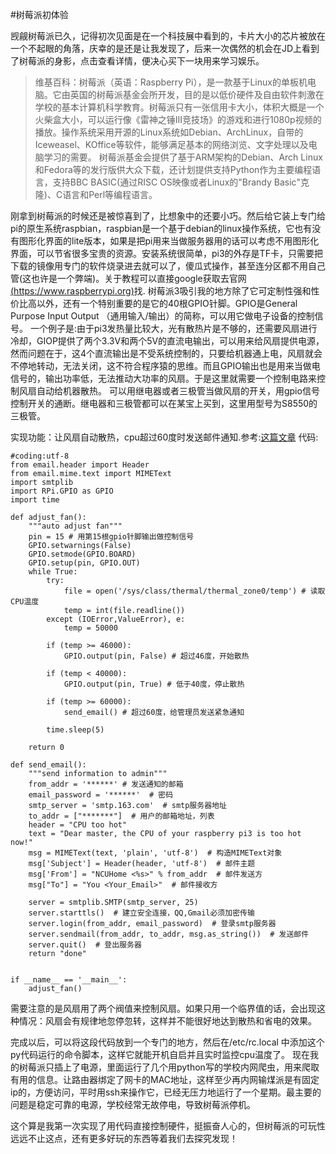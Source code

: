 #树莓派初体验

觊觎树莓派已久，记得初次见面是在一个科技展中看到的，卡片大小的芯片被放在一个不起眼的角落，庆幸的是还是让我发现了，后来一次偶然的机会在JD上看到了树莓派的身影，点击查看详情，便决心买下一块用来学习娱乐。

>维基百科：树莓派（英语：Raspberry Pi），是一款基于Linux的单板机电脑。它由英国的树莓派基金会所开发，目的是以低价硬件及自由软件刺激在学校的基本计算机科学教育。树莓派只有一张信用卡大小，体积大概是一个火柴盒大小，可以运行像《雷神之锤III竞技场》的游戏和进行1080p视频的播放。操作系统采用开源的Linux系统如Debian、ArchLinux，自带的Iceweasel、KOffice等软件，能够满足基本的网络浏览、文字处理以及电脑学习的需要。
>树莓派基金会提供了基于ARM架构的Debian、Arch Linux和Fedora等的发行版供大众下载，还计划提供支持Python作为主要编程语言，支持BBC BASIC(通过RISC OS映像或者Linux的"Brandy Basic"克隆)、C语言和Perl等编程语言。


刚拿到树莓派的时候还是被惊喜到了，比想象中的还要小巧。然后给它装上专门给pi的原生系统raspbian，raspbian是一个基于debian的linux操作系统，它也有没有图形化界面的lite版本，如果是把pi用来当做服务器用的话可以考虑不用图形化界面，可以节省很多宝贵的资源。安装系统很简单，pi3的外存是TF卡，只需要把下载的镜像用专门的软件烧录进去就可以了，傻瓜式操作，甚至连分区都不用自己管(这也许是一个弊端)。关于教程可以直接google获取去官网[(https://www.raspberrypi.org)](https://www.raspberrypi.org)找.
树莓派3吸引我的地方除了它可定制性强和性价比高以外，还有一个特别重要的是它的40根GPIO针脚。GPIO是General Purpose Input Output （通用输入/输出）的简称，可以用它做电子设备的控制信号。
一个例子是:由于pi3发热量比较大，光有散热片是不够的，还需要风扇进行冷却，GIOP提供了两个3.3V和两个5V的直流电输出，可以用来给风扇提供电源，然而问题在于，这4个直流输出是不受系统控制的，只要给机器通上电，风扇就会不停地转动，无法关闭，这不符合程序猿的思维。而且GPIO输出也是用来当做电信号的，输出功率低，无法推动大功率的风扇。于是这里就需要一个控制电路来控制风扇自动给机器散热。
可以用继电器或者三极管当做风扇的开关，用gpio信号控制开关的通断。继电器和三极管都可以在某宝上买到，这里用型号为S8550的三极管。

实现功能：让风扇自动散热，cpu超过60度时发送邮件通知.参考:[这篇文章](https://wusiyu.me/%E8%AE%A9%E6%A0%91%E8%8E%93%E6%B4%BE%E6%A0%B9%E6%8D%AE%E6%B8%A9%E5%BA%A6%E8%87%AA%E5%8A%A8%E6%8E%A7%E5%88%B6%E6%95%A3%E7%83%AD%E9%A3%8E%E6%89%87%E7%9A%84%E5%90%AF%E5%81%9C/)
代码:

```
#coding:utf-8
from email.header import Header
from email.mime.text import MIMEText
import smtplib
import RPi.GPIO as GPIO
import time

def adjust_fan():
    """auto adjust fan"""
    pin = 15 # 用第15根gpio针脚输出做控制信号
    GPIO.setwarnings(False)
    GPIO.setmode(GPIO.BOARD)
    GPIO.setup(pin, GPIO.OUT)
    while True:
        try:
            file = open('/sys/class/thermal/thermal_zone0/temp') # 读取CPU温度
            temp = int(file.readline())
        except (IOError,ValueError), e:
            temp = 50000

        if (temp >= 46000):
            GPIO.output(pin, False) # 超过46度，开始散热

        if (temp < 40000):
            GPIO.output(pin, True) # 低于40度，停止散热

        if (temp >= 60000):
            send_email() # 超过60度，给管理员发送紧急通知

        time.sleep(5)

    return 0

def send_email():
    """send information to admin"""
    from_addr = '******' # 发送通知的邮箱
    email_password = '******'  # 密码
    smtp_server = 'smtp.163.com'  # smtp服务器地址
    to_addr = ["*******"]  # 用户的邮箱地址，列表
    header = "CPU too hot"
    text = "Dear master, the CPU of your raspberry pi3 is too hot now!"
    msg = MIMEText(text, 'plain', 'utf-8')  # 构造MIMEText对象
    msg['Subject'] = Header(header, 'utf-8')  # 邮件主题
    msg['From'] = "NCUHome <%s>" % from_addr  # 邮件发送方
    msg["To"] = "You <Your_Email>"  # 邮件接收方

    server = smtplib.SMTP(smtp_server, 25)
    server.starttls()  # 建立安全连接，QQ,Gmail必须加密传输
    server.login(from_addr, email_password)  # 登录smtp服务器
    server.sendmail(from_addr, to_addr, msg.as_string())  # 发送邮件
    server.quit()  # 登出服务器
    return "done"


if __name__ == '__main__':
    adjust_fan()

```
需要注意的是风扇用了两个阀值来控制风扇。如果只用一个临界值的话，会出现这种情况：风扇会有规律地忽停忽转，这样并不能很好地达到散热和省电的效果。

完成以后，可以将这段代码放到一个专门的地方，然后在/etc/rc.local 中添加这个py代码运行的命令脚本，这样它就能开机自启并且实时监控cpu温度了。
现在我的树莓派只插上了电源，里面运行了几个用python写的学校内网爬虫，用来爬取有用的信息。让路由器绑定了网卡的MAC地址，这样至少再内网输煤派是有固定ip的，方便访问，平时用ssh来操作它，已经无压力地运行了一个星期。最主要的问题是稳定可靠的电源，学校经常无故停电，导致树莓派停机。

这个算是我第一次实现了用代码直接控制硬件，挺振奋人心的，但树莓派的可玩性远远不止这点，还有更多好玩的东西等着我们去探究发现！